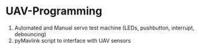 # UAV-Programming
1. Automated and Manual servo test machine (LEDs, pushbutton, interrupt, debouncing)
2. pyMavlink script to interface with UAV sensors
